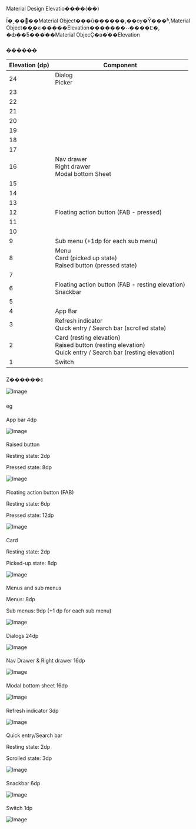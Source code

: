 ##
Material Design Elevatio����(��)


Ϊ�˱��ⲻͬ��Material Object���û������,��ѹ�Ȳ���ʱ,Material Object��̬�ĸı�����Elevation�������˴˴����Է�,
�ȸ��Ƽ���ͬ��Material ObjecҪ�в�ͬ��Elevation


###
������

Elevation (dp)|Component
---|---
24|Dialog<br>Picker
23|
22|
21|
20|
19|
18|
17|
16|Nav drawer<br>Right drawer<br>Modal bottom Sheet
15|
14|
13|
12|Floating action button (FAB - pressed)
11|
10|
9|Sub menu (+1dp for each sub menu)
8|Menu<br>Card (picked up state)<br>Raised button (pressed state)
7|
6|Floating action button (FAB - resting elevation)<br>Snackbar
5|
4|App Bar
3|Refresh indicator<br>Quick entry / Search bar (scrolled state)
2|Card (resting elevation)<br>Raised button (resting elevation)<br>Quick entry / Search bar (resting elevation)
1|Switch

###
Z������ͼ


![Image](/Android/Material%20Design%20Elevation/_001.png)

###
eg


####
App bar 4dp


![Image](/Android/Material%20Design%20Elevation/_002.png)

####
Raised button


Resting state: 2dp

Pressed state: 8dp

![Image](/Android/Material%20Design%20Elevation/_003.png)

####
Floating action button (FAB)


Resting state: 6dp

Pressed state: 12dp

![Image](/Android/Material%20Design%20Elevation/_004.png)

####
Card


Resting state: 2dp

Picked-up state: 8dp

![Image](/Android/Material%20Design%20Elevation/_005.png)

####
Menus and sub menus


Menus: 8dp

Sub menus: 9dp (+1 dp for each sub menu)

![Image](/Android/Material%20Design%20Elevation/_006.png)

####
Dialogs 24dp


![Image](/Android/Material%20Design%20Elevation/_007.png)

####
Nav Drawer & Right drawer 16dp


![Image](/Android/Material%20Design%20Elevation/_008.png)

####
Modal bottom sheet 16dp


![Image](/Android/Material%20Design%20Elevation/_009.png)

####
Refresh indicator 3dp


![Image](/Android/Material%20Design%20Elevation/_010.png)

####
Quick entry/Search bar


Resting state: 2dp

Scrolled state: 3dp

![Image](/Android/Material%20Design%20Elevation/_011.png)

####
Snackbar 6dp


![Image](/Android/Material%20Design%20Elevation/_012.png)

####
Switch 1dp


![Image](/Android/Material%20Design%20Elevation/_013.png)

